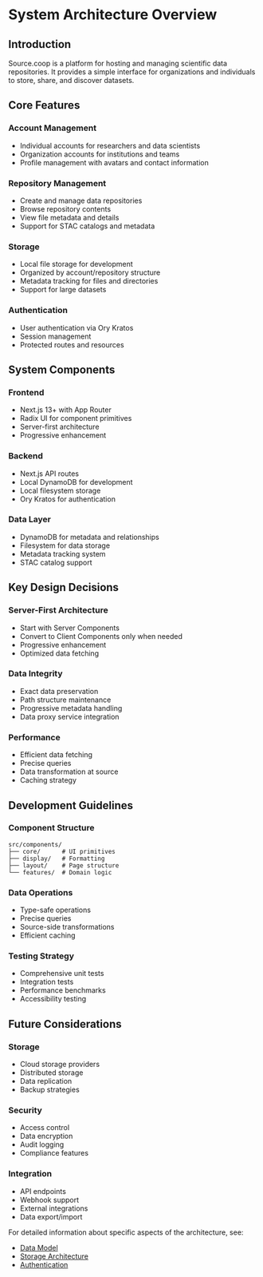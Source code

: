 # System Architecture Overview

## Introduction
Source.coop is a platform for hosting and managing scientific data repositories. It provides a simple interface for organizations and individuals to store, share, and discover datasets.

## Core Features

### Account Management
- Individual accounts for researchers and data scientists
- Organization accounts for institutions and teams
- Profile management with avatars and contact information

### Repository Management
- Create and manage data repositories
- Browse repository contents
- View file metadata and details
- Support for STAC catalogs and metadata

### Storage
- Local file storage for development
- Organized by account/repository structure
- Metadata tracking for files and directories
- Support for large datasets

### Authentication
- User authentication via Ory Kratos
- Session management
- Protected routes and resources

## System Components

### Frontend
- Next.js 13+ with App Router
- Radix UI for component primitives
- Server-first architecture
- Progressive enhancement

### Backend
- Next.js API routes
- Local DynamoDB for development
- Local filesystem storage
- Ory Kratos for authentication

### Data Layer
- DynamoDB for metadata and relationships
- Filesystem for data storage
- Metadata tracking system
- STAC catalog support

## Key Design Decisions

### Server-First Architecture
- Start with Server Components
- Convert to Client Components only when needed
- Progressive enhancement
- Optimized data fetching

### Data Integrity
- Exact data preservation
- Path structure maintenance
- Progressive metadata handling
- Data proxy service integration

### Performance
- Efficient data fetching
- Precise queries
- Data transformation at source
- Caching strategy

## Development Guidelines

### Component Structure
```
src/components/
├── core/      # UI primitives
├── display/   # Formatting
├── layout/    # Page structure
└── features/  # Domain logic
```

### Data Operations
- Type-safe operations
- Precise queries
- Source-side transformations
- Efficient caching

### Testing Strategy
- Comprehensive unit tests
- Integration tests
- Performance benchmarks
- Accessibility testing

## Future Considerations

### Storage
- Cloud storage providers
- Distributed storage
- Data replication
- Backup strategies

### Security
- Access control
- Data encryption
- Audit logging
- Compliance features

### Integration
- API endpoints
- Webhook support
- External integrations
- Data export/import

For detailed information about specific aspects of the architecture, see:
- [Data Model](data-model.md)
- [Storage Architecture](storage.md)
- [Authentication](authentication.md) 